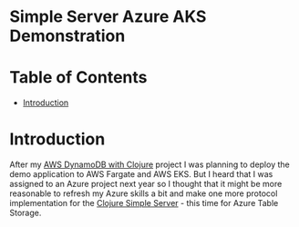 # Simple Server Azure AKS Demonstration  <!-- omit in toc -->


# Table of Contents  <!-- omit in toc -->
- [Introduction](#introduction)

# Introduction

After my [AWS DynamoDB with Clojure](https://medium.com/@kari.marttila/aws-dynamodb-with-clojure-b4402bf8e8e) project I was planning to deploy the demo application to AWS Fargate and AWS EKS. But I heard that I was assigned to an Azure project next year so I thought that it might be more reasonable to refresh my Azure skills a bit and make one more protocol implementation for the [Clojure Simple Server](https://github.com/karimarttila/clojure/tree/master/clj-ring-cljs-reagent-demo/simple-server) - this time for Azure Table Storage.


